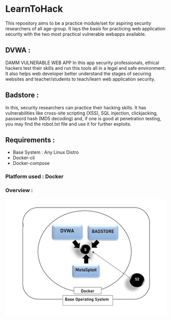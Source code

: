 # LearnToHack

This repository aims to be a practice module/set for aspiring security researchers of all age-group.
It lays the basis for practicing web application security with the two most practical vulnerable webapps available.

## DVWA : 
DAMM VULNERABLE WEB APP 
 In this app security professionals, ethical hackers test their skills and run this tools all in a legal and safe environment. It also helps web developer better understand the stages of securing websites and teacher/students to teach/learn web application security.

 ## Badstore :
 In this, security researchers can practice their hacking skills. It has vulnerabilities like cross-site scripting (XSS), SQL injection, clickjacking, password hash (MD5 decoding) and, if one is good at penetration testing, you may find the robot.txt file and use it for further exploits.

## Requirements :
* Base System : Any Linux Distro
* Docker-cli
* Docker-compose

### Platform used : Docker

### Overview : 
![systemview](img/learntohack.jpeg)
